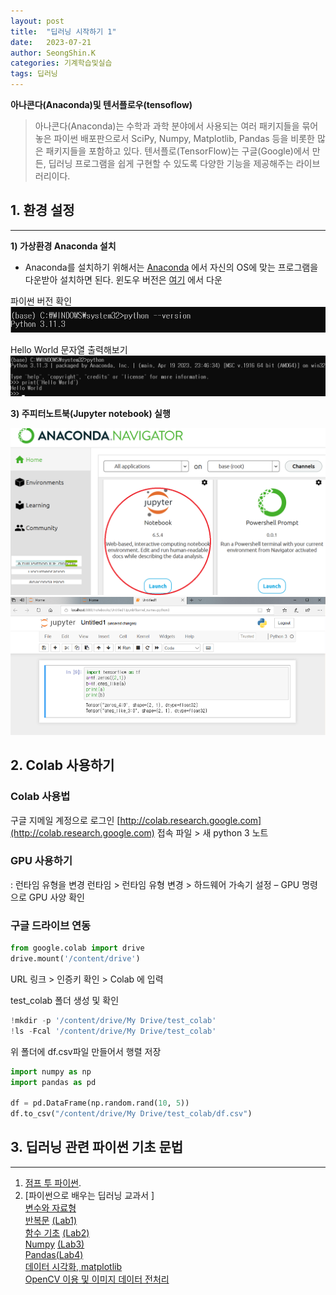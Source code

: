 ```yaml
---
layout: post
title:  "딥러닝 시작하기 1"
date:   2023-07-21
author: SeongShin.K
categories: 기계학습및실습
tags: 딥러닝
---
```



<b>아나콘다(Anaconda)및 텐서플로우(tensoflow) </b>


> 아나콘다(Anaconda)는 수학과 과학 분야에서 사용되는 여러 패키지들을 묶어 놓은 파이썬 배포판으로서 SciPy, Numpy, Matplotlib, Pandas 등을 비롯한 많은 패키지들을 포함하고 있다. 텐서플로(TensorFlow)는 구글(Google)에서 만든, 딥러닝 프로그램을 쉽게 구현할 수 있도록 다양한 기능을 제공해주는 라이브러리이다.

##  1. 환경 설정
---
<b>1) 가상환경 Anaconda 설치</b>

* Anaconda를 설치하기 위해서는 [Anaconda](https://www.anaconda.com/download) 에서 자신의 OS에 맞는 프로그램을 다운받아 설치하면 된다. 윈도우 버전은 [여기](https://repo.anaconda.com/archive/Anaconda3-2023.07-1-Windows-x86_64.exe) 에서 다운

파이썬 버전 확인<br>
<img src = "/assets/python1.png" width="520"/>

Hello World 문자열 출력해보기<br>
<img src = "/assets/python2.png" width="520"/>

<b>3) 주피터노트북(Jupyter notebook) 실행</b>

<img src = "/assets/juypter1.png">

<img src = "/assets/jupyter.png">


## 2. Colab 사용하기

### Colab 사용법 

구글 지메일 계정으로 로그인
[http://colab.research.google.com](http://colab.research.google.com) 접속
파일 > 새 python 3 노트 

### GPU 사용하기
: 런타임 유형을 변경
런타임 > 런타임 유형 변경 > 하드웨어 가속기 설정 – GPU 명령으로 GPU 사양 확인

### 구글 드라이브 연동
```python
from google.colab import drive
drive.mount('/content/drive')
``` 
URL 링크 > 인증키 확인 > Colab 에 입력

test_colab 폴더 생성 및 확인
```python
!mkdir -p '/content/drive/My Drive/test_colab'
!ls -Fcal '/content/drive/My Drive/test_colab'
``` 
위 폴더에 df.csv파일 만들어서 행렬 저장 
```python
import numpy as np
import pandas as pd

df = pd.DataFrame(np.random.rand(10, 5))
df.to_csv("/content/drive/My Drive/test_colab/df.csv")
``` 
## 3. 딥러닝 관련 파이썬 기초 문법
---
1. [점프 투 파이썬](https://wikidocs.net/4307).
2. [파이썬으로 배우는 딥러닝 교과서 ]<br>
   [변수와 자료형](https://github.com/kss0222/kss0222.github.io/blob/master/assets/4%EC%9E%A5.ipynb) <br>
   [반복문](https://github.com/kss0222/kss0222.github.io/blob/master/assets/5%EC%9E%A5.ipynb)  [(Lab1)](https://colab.research.google.com/drive/18tfvbl6324Mjd0g0sZAYgLsnxzyqGCZ5)<br>
   [함수 기초](https://github.com/kss0222/kss0222.github.io/blob/master/assets/6%EC%9E%A5.ipynb) [(Lab2)](https://colab.research.google.com/drive/1nxJWWWJ7mrDjxHQfAHDuruOgSlFbqIsN)<br>
   [Numpy](https://github.com/kss0222/kss0222.github.io/blob/master/assets/7%EC%9E%A5.ipynb) [(Lab3)](https://github.com/kss0222/kss0222.github.io/blob/master/assets/Numpy.ipynb)<br>
   [Pandas](https://github.com/kss0222/kss0222.github.io/blob/master/assets/8%EC%9E%A5.ipynb)[(Lab4)](https://github.com/kss0222/kss0222.github.io/blob/master/assets/2.%20pandas%20-%20Series%2C%20DataFrame.ipynb) <br>
   [데이터 시각화, matplotlib](https://github.com/tyoon10/T-academy/blob/master/180329%20%5BT%20academy%5D%204.%20matplotlib.ipynb) <br>
   [OpenCV 이용 및 이미지 데이터 전처리](https://github.com/kss0222/kss0222.github.io/blob/master/assets/15%EC%9E%A5.ipynb) <br>
  

